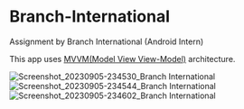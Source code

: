 # Branch-International

Assignment by Branch International (Android Intern)

This app uses [MVVM(Model View View-Model)](https://developer.android.com/topic/architecture#recommended-app-arch) architecture.

![Screenshot_20230905-234530_Branch International](https://github.com/Arpit-Jha/Branch-International/assets/77734479/f58ff534-8b2a-4af1-b342-f5c68788ed66)
![Screenshot_20230905-234544_Branch International](https://github.com/Arpit-Jha/Branch-International/assets/77734479/c55aba71-f0a4-492d-8324-b8c664d2192a)
![Screenshot_20230905-234602_Branch International](https://github.com/Arpit-Jha/Branch-International/assets/77734479/a096912e-e442-44cb-8242-2da1bedb86a3)
